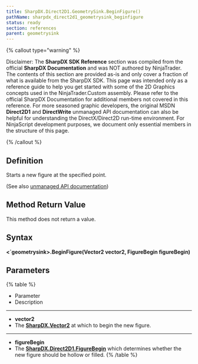```yaml
---
title: SharpDX.Direct2D1.GeometrySink.BeginFigure()
pathName: sharpdx_direct2d1_geometrysink_beginfigure
status: ready
section: references
parent: geometrysink
---
```


{% callout type="warning" %}

Disclaimer: The **SharpDX SDK Reference** section was compiled from the official **SharpDX Documentation** and was NOT authored by NinjaTrader. The contents of this section are provided as-is and only cover a fraction of what is available from the SharpDX SDK. This page was intended only as a reference guide to help you get started with some of the 2D Graphics concepts used in the NinjaTrader.Custom assembly. Please refer to the official SharpDX Documentation for additional members not covered in this reference. For more seasoned graphic developers, the original MSDN **Direct2D1** and **DirectWrite** unmanaged API documentation can also be helpful for understanding the DirectX/Direct2D run-time environment. For NinjaScript development purposes, we document only essential members in the structure of this page.

{% /callout %}

## Definition

Starts a new figure at the specified point.

(See also [unmanaged API documentation](https://msdn.microsoft.com/en-us/library/dd316929.aspx))

## Method Return Value

This method does not return a value.

## Syntax

**<`geometrysink>.BeginFigure(Vector2 vector2, FigureBegin figureBegin)**

## Parameters

{% table %}

* Parameter
* Description

---

* **vector2**
* The **[SharpDX.Vector2](sharpdx_vector2)** at which to begin the new figure.

---

* **figureBegin**
* The **[SharpDX.Direct2D1.FigureBegin](sharpdx_direct2d1_figurebegin)** which determines whether the new figure should be hollow or filled.
{% /table %}
